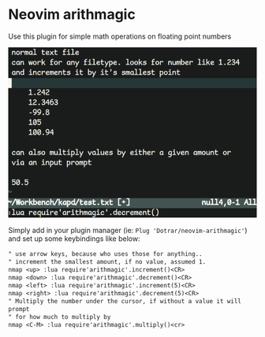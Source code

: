 # Neovim arithmagic

Use this plugin for simple math operations on floating point numbers

![gif demo](arithmagic.gif)

Simply add in your plugin manager (ie: `Plug 'Dotrar/neovim-arithmagic'`) and set up some keybindings like below:
```vim
" use arrow keys, because who uses those for anything.. 
" increment the smallest amount, if no value, assumed 1.
nmap <up> :lua require'arithmagic'.increment()<CR>
nmap <down> :lua require'arithmagic'.decrement()<CR>
nmap <left> :lua require'arithmagic'.increment(5)<CR>
nmap <right> :lua require'arithmagic'.decrement(5)<CR>
" Multiply the number under the cursor, if without a value it will prompt
" for how much to multiply by
nmap <C-M> :lua require'arithmagic'.multiply()<cr>
```
